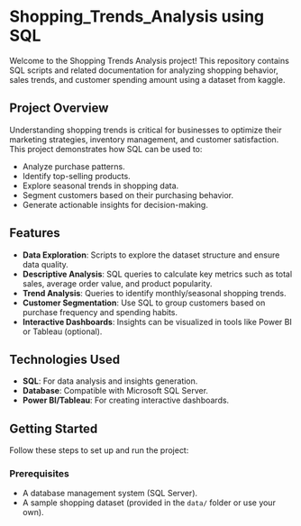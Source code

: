 # Shopping_Trends_Analysis using SQL

Welcome to the Shopping Trends Analysis project! This repository contains SQL scripts and related documentation for analyzing shopping behavior, sales trends, and customer spending amount using a dataset from kaggle.

## Project Overview

Understanding shopping trends is critical for businesses to optimize their marketing strategies, inventory management, and customer satisfaction. This project demonstrates how SQL can be used to:

- Analyze purchase patterns.
- Identify top-selling products.
- Explore seasonal trends in shopping data.
- Segment customers based on their purchasing behavior.
- Generate actionable insights for decision-making.

## Features

- **Data Exploration**: Scripts to explore the dataset structure and ensure data quality.
- **Descriptive Analysis**: SQL queries to calculate key metrics such as total sales, average order value, and product popularity.
- **Trend Analysis**: Queries to identify monthly/seasonal shopping trends.
- **Customer Segmentation**: Use SQL to group customers based on purchase frequency and spending habits.
- **Interactive Dashboards**: Insights can be visualized in tools like Power BI or Tableau (optional).

## Technologies Used

- **SQL**: For data analysis and insights generation.
- **Database**: Compatible with Microsoft SQL Server.
- **Power BI/Tableau**: For creating interactive dashboards.

## Getting Started

Follow these steps to set up and run the project:

### Prerequisites

- A database management system (SQL Server).
- A sample shopping dataset (provided in the `data/` folder or use your own).

